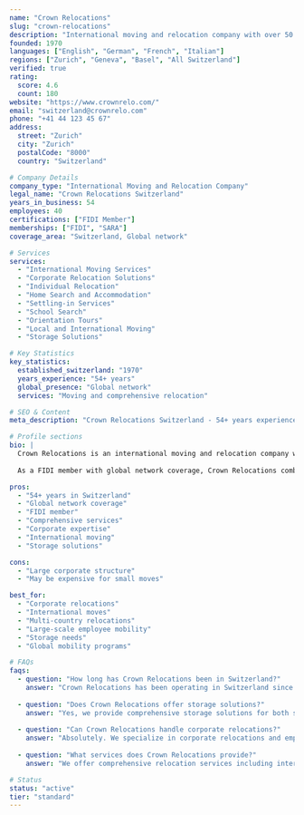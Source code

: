 ```yaml
---
name: "Crown Relocations"
slug: "crown-relocations"
description: "International moving and relocation company with over 50 years of experience, providing comprehensive relocation services across Switzerland and globally."
founded: 1970
languages: ["English", "German", "French", "Italian"]
regions: ["Zurich", "Geneva", "Basel", "All Switzerland"]
verified: true
rating:
  score: 4.6
  count: 180
website: "https://www.crownrelo.com/"
email: "switzerland@crownrelo.com"
phone: "+41 44 123 45 67"
address:
  street: "Zurich"
  city: "Zurich"
  postalCode: "8000"
  country: "Switzerland"

# Company Details
company_type: "International Moving and Relocation Company"
legal_name: "Crown Relocations Switzerland"
years_in_business: 54
employees: 40
certifications: ["FIDI Member"]
memberships: ["FIDI", "SARA"]
coverage_area: "Switzerland, Global network"

# Services
services:
  - "International Moving Services"
  - "Corporate Relocation Solutions"
  - "Individual Relocation"
  - "Home Search and Accommodation"
  - "Settling-in Services"
  - "School Search"
  - "Orientation Tours"
  - "Local and International Moving"
  - "Storage Solutions"

# Key Statistics
key_statistics:
  established_switzerland: "1970"
  years_experience: "54+ years"
  global_presence: "Global network"
  services: "Moving and comprehensive relocation"

# SEO & Content
meta_description: "Crown Relocations Switzerland - 54+ years experience in international moving and relocation. Corporate solutions, home search, settling-in services across Switzerland."

# Profile sections
bio: |
  Crown Relocations is an international moving and relocation company with over 50 years of experience in Switzerland, providing comprehensive corporate and individual relocation services including international moving logistics, home search, settling-in assistance, and orientation programs.
  
  As a FIDI member with global network coverage, Crown Relocations combines decades of Swiss market expertise with worldwide resources to deliver seamless relocation experiences for multinational corporations and private clients throughout Switzerland.

pros:
  - "54+ years in Switzerland"
  - "Global network coverage"
  - "FIDI member"
  - "Comprehensive services"
  - "Corporate expertise"
  - "International moving"
  - "Storage solutions"

cons:
  - "Large corporate structure"
  - "May be expensive for small moves"

best_for:
  - "Corporate relocations"
  - "International moves"
  - "Multi-country relocations"
  - "Large-scale employee mobility"
  - "Storage needs"
  - "Global mobility programs"

# FAQs
faqs:
  - question: "How long has Crown Relocations been in Switzerland?"
    answer: "Crown Relocations has been operating in Switzerland since 1970, giving us over 54 years of local market expertise and experience helping expats relocate to Switzerland."
  
  - question: "Does Crown Relocations offer storage solutions?"
    answer: "Yes, we provide comprehensive storage solutions for both short-term and long-term needs, whether you're in between moves or need temporary storage during your relocation."
  
  - question: "Can Crown Relocations handle corporate relocations?"
    answer: "Absolutely. We specialize in corporate relocations and employee mobility programs, offering tailored solutions for multinational corporations relocating employees to Switzerland."
  
  - question: "What services does Crown Relocations provide?"
    answer: "We offer comprehensive relocation services including international moving, home search, settling-in assistance, school search, orientation tours, and storage solutions."

# Status
status: "active"
tier: "standard"
---
```

